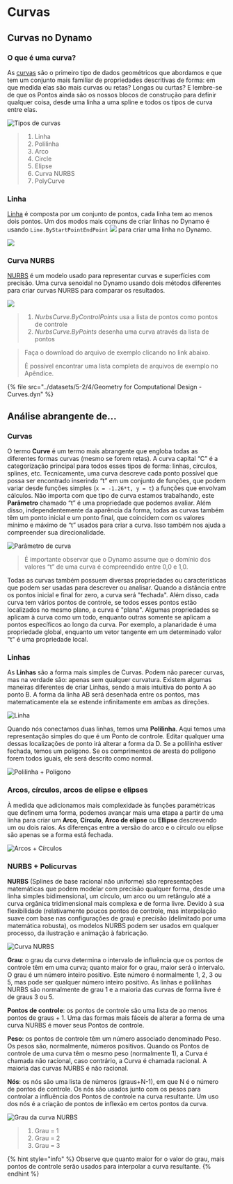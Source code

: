 # Curvas

## Curvas no Dynamo

### O que é uma curva?

As [curvas](4-curves.md#deep-dive-into...) são o primeiro tipo de dados geométricos que abordamos e que tem um conjunto mais familiar de propriedades descritivas de forma: em que medida elas são mais curvas ou retas? Longas ou curtas? E lembre-se de que os Pontos ainda são os nossos blocos de construção para definir qualquer coisa, desde uma linha a uma spline e todos os tipos de curva entre elas.

![Tipos de curvas](../images/5-2/4/CurveTypes.jpg)

> 1. Linha
> 2. Polilinha
> 3. Arco
> 4. Circle
> 5. Elipse
> 6. Curva NURBS
> 7. PolyCurve

### Linha

[Linha](4-curves.md#lines) é composta por um conjunto de pontos, cada linha tem ao menos dois pontos. Um dos modos mais comuns de criar linhas no Dynamo é usando `Line.ByStartPointEndPoint` ![](images/5-2/4/Linebystartpointendpoint.jpg) para criar uma linha no Dynamo.

![](<../images/5-2/4/curves - line by start point end point (1).jpg>)

### Curva NURBS

[NURBS](4-curves.md#nurbs-+-polycurves) é um modelo usado para representar curvas e superfícies com precisão. Uma curva senoidal no Dynamo usando dois métodos diferentes para criar curvas NURBS para comparar os resultados.

![](../images/5-2/4/curves-NurbsCurves.jpg)

> 1. _NurbsCurve.ByControlPoints_ usa a lista de pontos como pontos de controle
> 2. _NurbsCurve.ByPoints_ desenha uma curva através da lista de pontos

> Faça o download do arquivo de exemplo clicando no link abaixo.
>
> É possível encontrar uma lista completa de arquivos de exemplo no Apêndice.

{% file src="../datasets/5-2/4/Geometry for Computational Design - Curves.dyn" %}

## Análise abrangente de...

### Curvas

O termo **Curve** é um termo mais abrangente que engloba todas as diferentes formas curvas (mesmo se forem retas). A curva capital “C” é a categorização principal para todos esses tipos de forma: linhas, círculos, splines, etc. Tecnicamente, uma curva descreve cada ponto possível que possa ser encontrado inserindo “t” em um conjunto de funções, que podem variar desde funções simples (`x = -1.26*t, y = t`) a funções que envolvam cálculos. Não importa com que tipo de curva estamos trabalhando, este **Parâmetro** chamado “t” é uma propriedade que podemos avaliar. Além disso, independentemente da aparência da forma, todas as curvas também têm um ponto inicial e um ponto final, que coincidem com os valores mínimo e máximo de “t” usados para criar a curva. Isso também nos ajuda a compreender sua direcionalidade.

![Parâmetro de curva](../images/5-2/4/CurveParameter.jpg)

> É importante observar que o Dynamo assume que o domínio dos valores “t” de uma curva é compreendido entre 0,0 e 1,0.

Todas as curvas também possuem diversas propriedades ou características que podem ser usadas para descrever ou analisar. Quando a distância entre os pontos inicial e final for zero, a curva será "fechada". Além disso, cada curva tem vários pontos de controle, se todos esses pontos estão localizados no mesmo plano, a curva é "plana". Algumas propriedades se aplicam à curva como um todo, enquanto outras somente se aplicam a pontos específicos ao longo da curva. Por exemplo, a planaridade é uma propriedade global, enquanto um vetor tangente em um determinado valor "t" é uma propriedade local.

### Linhas

As **Linhas** são a forma mais simples de Curvas. Podem não parecer curvas, mas na verdade são: apenas sem qualquer curvatura. Existem algumas maneiras diferentes de criar Linhas, sendo a mais intuitiva do ponto A ao ponto B. A forma da linha AB será desenhada entre os pontos, mas matematicamente ela se estende infinitamente em ambas as direções.

![Linha](../images/5-2/4/Line.jpg)

Quando nós conectamos duas linhas, temos uma **Polilinha**. Aqui temos uma representação simples do que é um Ponto de controle. Editar qualquer uma dessas localizações de ponto irá alterar a forma da D. Se a polilinha estiver fechada, temos um polígono. Se os comprimentos de aresta do polígono forem todos iguais, ele será descrito como normal.

![Polilinha + Polígono](../images/5-2/4/Polyline.jpg)

### Arcos, círculos, arcos de elipse e elipses

À medida que adicionamos mais complexidade às funções paramétricas que definem uma forma, podemos avançar mais uma etapa a partir de uma linha para criar um **Arco**, **Círculo**, **Arco de elipse** ou **Ellipse** descrevendo um ou dois raios. As diferenças entre a versão do arco e o círculo ou elipse são apenas se a forma está fechada.

![Arcos + Círculos](../images/5-2/4/Arcs+Circles.jpg)

### NURBS + Policurvas

**NURBS** (Splines de base racional não uniforme) são representações matemáticas que podem modelar com precisão qualquer forma, desde uma linha simples bidimensional, um círculo, um arco ou um retângulo até a curva orgânica tridimensional mais complexa e de forma livre. Devido à sua flexibilidade (relativamente poucos pontos de controle, mas interpolação suave com base nas configurações de grau) e precisão (delimitado por uma matemática robusta), os modelos NURBS podem ser usados em qualquer processo, da ilustração e animação à fabricação.

![Curva NURBS](../images/5-2/4/NURBScurve.jpg)

**Grau**: o grau da curva determina o intervalo de influência que os pontos de controle têm em uma curva; quanto maior for o grau, maior será o intervalo. O grau é um número inteiro positivo. Este número é normalmente 1, 2, 3 ou 5, mas pode ser qualquer número inteiro positivo. As linhas e polilinhas NURBS são normalmente de grau 1 e a maioria das curvas de forma livre é de graus 3 ou 5.

**Pontos de controle**: os pontos de controle são uma lista de ao menos pontos de graus + 1. Uma das formas mais fáceis de alterar a forma de uma curva NURBS é mover seus Pontos de controle.

**Peso**: os pontos de controle têm um número associado denominado Peso. Os pesos são, normalmente, números positivos. Quando os Pontos de controle de uma curva têm o mesmo peso (normalmente 1), a Curva é chamada não racional, caso contrário, a Curva é chamada racional. A maioria das curvas NURBS é não racional.

**Nós**: os nós são uma lista de números (graus+N-1), em que N é o número de pontos de controle. Os nós são usados junto com os pesos para controlar a influência dos Pontos de controle na curva resultante. Um uso dos nós é a criação de pontos de inflexão em certos pontos da curva.

![Grau da curva NURBS](../images/5-2/4/NURBScurve\_Degree.jpg)

> 1. Grau = 1
> 2. Grau = 2
> 3. Grau = 3

{% hint style="info" %} Observe que quanto maior for o valor do grau, mais pontos de controle serão usados para interpolar a curva resultante. {% endhint %}
